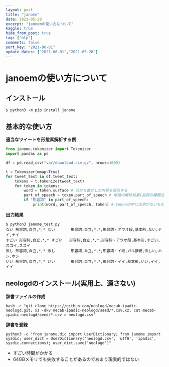 ```yaml
---
layout: post
title: "janome"
date: 2021-05-28
excerpt: "janoemの使い方について"
kaggle: true
hide_from_post: true
tag: ["nlp"]
comments: false
sort_key: "2021-06-01"
update_dates: ["2021-06-01","2021-05-28"]
---
```


# janoemの使い方について

## インストール

```console
$ python3 -m pip install janome
```

## 基本的な使い方

**適当なツイートを形態素解析する例**  
```python
from janome.tokenizer import Tokenizer
import pandas as pd

df = pd.read_csv("var/download.csv.gz", nrows=1000)

t = Tokenizer(mmap=True)
for tweet_text in df.tweet_text:
    tokens = t.tokenize(tweet_text)
    for token in tokens:
        word = token.surface # 分かち書きした内容を表示する
        part_of_speech = token.part_of_speech # 単語の解析結果(品詞の種類活用等)
        if "形容詞" in part_of_speech:
            print(word, part_of_speech, token) # tokenの中に活用がないものが含まれる(未活用の原型を取り出せる)
```

**出力結果**  
```
$ python3 janome_test.py
ない 形容詞,自立,*,* ない       形容詞,自立,*,*,形容詞・アウオ段,基本形,ない,ナイ,ナイ
すごい 形容詞,自立,*,* すごい   形容詞,自立,*,*,形容詞・アウオ段,基本形,すごい,スゴイ,スゴイ
欲し 形容詞,自立,*,* 欲し       形容詞,自立,*,*,形容詞・イ段,ガル接続,欲しい,ホシ,ホシ
いい 形容詞,自立,*,* いい       形容詞,自立,*,*,形容詞・イイ,基本形,いい,イイ,イイ
```


## neologdのインストール(実用上、適さない)

**辞書ファイルの作成**  
```console
bash -c "git clone https://github.com/neologd/mecab-ipadic-neologd.git; xz -dkv mecab-ipadic-neologd/seed/*.csv.xz; cat mecab-ipadic-neologd/seed/*.csv > neologd.csv"
```

**辞書を登録**  
```console
python3 -c "from janome.dic import UserDictionary; from janome import sysdic; user_dict = UserDictionary('neologd.csv', 'utf8', 'ipadic', sysdic.connections); user_dict.save('neologd')"
```
 - すごい時間がかかる
 - 64GBメモリでも失敗することがあるのであまり現実的ではない
